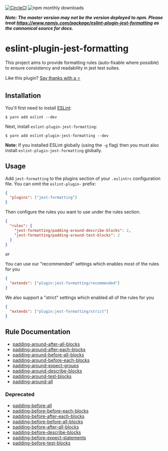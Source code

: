 [![CircleCI](https://circleci.com/gh/dangreenisrael/eslint-plugin-jest-formatting/tree/master.svg?style=svg)](https://circleci.com/gh/dangreenisrael/eslint-plugin-jest-formatting/tree/master)
![npm monthly downloads](https://img.shields.io/npm/dm/eslint-plugin-jest-formatting.svg)

**_Note: The master version may not be the version deployed to npm. Please treat https://www.npmjs.com/package/eslint-plugin-jest-formatting as the cannonical source for docs._**

# eslint-plugin-jest-formatting

This project aims to provide formatting rules (auto-fixable where possible) to ensure consistency and readability in jest test suites.

Like this plugin? [Say thanks with a ⭐️](https://github.com/dangreenisrael/eslint-plugin-jest-formatting/stargazers)

## Installation

You'll first need to install [ESLint](http://eslint.org):

```
$ yarn add eslint --dev
```

Next, install `eslint-plugin-jest-formatting`:

```
$ yarn add eslint-plugin-jest-formatting --dev
```

**Note:** If you installed ESLint globally (using the `-g` flag) then you must also install `eslint-plugin-jest-formatting` globally.

## Usage

Add `jest-formatting` to the plugins section of your `.eslintrc` configuration file. You can omit the `eslint-plugin-` prefix:

```json
{
  "plugins": ["jest-formatting"]
}
```

Then configure the rules you want to use under the rules section.

```json
{
  "rules": {
    "jest-formatting/padding-around-describe-blocks": 2,
    "jest-formatting/padding-around-test-blocks": 2
  }
}
```

_or_

You can use our "recommended" settings which enables most of the rules for you

```json
{
  "extends": ["plugin:jest-formatting/recommended"]
}
```

We also support a "strict" settings which enabled all of the rules for you

```json
{
  "extends": ["plugin:jest-formatting/strict"]
}
```

## Rule Documentation

- [padding-around-after-all-blocks](docs/rules/padding-around-after-all-blocks.md)
- [padding-around-after-each-blocks](docs/rules/padding-around-after-each-blocks.md)
- [padding-around-before-all-blocks](docs/rules/padding-around-before-all-blocks.md)
- [padding-around-before-each-blocks](docs/rules/padding-around-before-each-blocks.md)
- [padding-around-expect-groups](docs/rules/padding-around-expect-groups.md)
- [padding-around-describe-blocks](docs/rules/padding-around-describe-blocks.md)
- [padding-around-test-blocks](docs/rules/padding-around-test-blocks.md)
- [padding-around-all](docs/rules/padding-around-all.md)

### Deprecated

- [padding-before-all](docs/rules/padding-before-all.md)
- [padding-before-before-each-blocks](docs/rules/padding-before-before-each-blocks.md)
- [padding-before-after-each-blocks](docs/rules/padding-before-after-each-blocks.md)
- [padding-before-before-all-blocks](docs/rules/padding-before-before-all-blocks.md)
- [padding-before-after-all-blocks](docs/rules/padding-before-after-all-blocks.md)
- [padding-before-describe-blocks](docs/rules/padding-before-describe-blocks.md)
- [padding-before-expect-statements](docs/rules/padding-before-expect-statements.md)
- [padding-before-test-blocks](docs/rules/padding-before-test-blocks.md)
